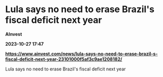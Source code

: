 # Lula says no need to erase Brazil's fiscal deficit next year
**AInvest**

**2023-10-27 17:47**

**https://www.ainvest.com/news/lula-says-no-need-to-erase-brazil-s-fiscal-deficit-next-year-23101000f5af3c9ae1208182/**

Lula says no need to erase Brazil's fiscal deficit next year